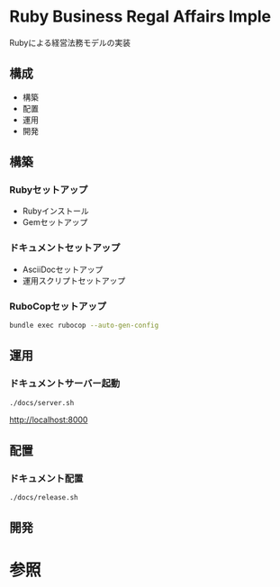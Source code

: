 # Ruby Business Regal Affairs Imple
Rubyによる経営法務モデルの実装

## 構成
+ 構築
+ 配置
+ 運用
+ 開発

## 構築
### Rubyセットアップ
+ Rubyインストール
+ Gemセットアップ

### ドキュメントセットアップ
+ AsciiDocセットアップ
+ 運用スクリプトセットアップ

### RuboCopセットアップ
```bash
bundle exec rubocop --auto-gen-config
```

## 運用
### ドキュメントサーバー起動
```bash
./docs/server.sh
```
[http://localhost:8000](http://localhost:8000)

## 配置
### ドキュメント配置
```bash
./docs/release.sh
```

## 開発

# 参照
